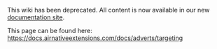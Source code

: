 
This wiki has been deprecated. All content is now available in our new [documentation site](https://docs.airnativeextensions.com).
            
This page can be found here: https://docs.airnativeextensions.com/docs/adverts/targeting
                